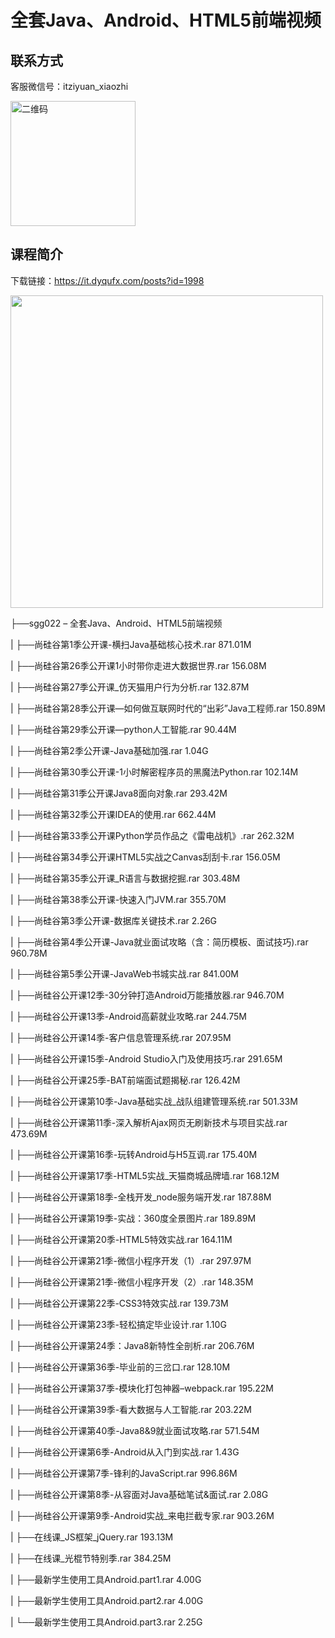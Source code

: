 # 全套Java、Android、HTML5前端视频

## 联系方式

客服微信号：itziyuan_xiaozhi

<img src="https://ziyuanyun.oss-cn-guangzhou.aliyuncs.com/common/20240614073449/666b82192834a.jpg" width="200" height="200" alt="二维码">

## 课程简介

下载链接：https://it.dyqufx.com/posts?id=1998

<img src="https://ziyuanyun.oss-cn-guangzhou.aliyuncs.com/yun/20240515183624/66449028126b3.jpg" width="500" alt="">

  ├──sgg022 &#8211; 全套Java、Android、HTML5前端视频

 | ├──尚硅谷第1季公开课-横扫Java基础核心技术.rar 871.01M

 | ├──尚硅谷第26季公开课1小时带你走进大数据世界.rar 156.08M

 | ├──尚硅谷第27季公开课_仿天猫用户行为分析.rar 132.87M

 | ├──尚硅谷第28季公开课—如何做互联网时代的“出彩”Java工程师.rar 150.89M

 | ├──尚硅谷第29季公开课—python人工智能.rar 90.44M

 | ├──尚硅谷第2季公开课-Java基础加强.rar 1.04G

 | ├──尚硅谷第30季公开课-1小时解密程序员的黑魔法Python.rar 102.14M

 | ├──尚硅谷第31季公开课Java8面向对象.rar 293.42M

 | ├──尚硅谷第32季公开课IDEA的使用.rar 662.44M

 | ├──尚硅谷第33季公开课Python学员作品之《雷电战机》.rar 262.32M

 | ├──尚硅谷第34季公开课HTML5实战之Canvas刮刮卡.rar 156.05M

 | ├──尚硅谷第35季公开课_R语言与数据挖掘.rar 303.48M

 | ├──尚硅谷第38季公开课-快速入门JVM.rar 355.70M

 | ├──尚硅谷第3季公开课-数据库关键技术.rar 2.26G

 | ├──尚硅谷第4季公开课-Java就业面试攻略（含：简历模板、面试技巧).rar 960.78M

 | ├──尚硅谷第5季公开课-JavaWeb书城实战.rar 841.00M

 | ├──尚硅谷公开课12季-30分钟打造Android万能播放器.rar 946.70M

 | ├──尚硅谷公开课13季-Android高薪就业攻略.rar 244.75M

 | ├──尚硅谷公开课14季-客户信息管理系统.rar 207.95M

 | ├──尚硅谷公开课15季-Android Studio入门及使用技巧.rar 291.65M

 | ├──尚硅谷公开课25季-BAT前端面试题揭秘.rar 126.42M

 | ├──尚硅谷公开课第10季-Java基础实战_战队组建管理系统.rar 501.33M

 | ├──尚硅谷公开课第11季-深入解析Ajax网页无刷新技术与项目实战.rar 473.69M

 | ├──尚硅谷公开课第16季-玩转Android与H5互调.rar 175.40M

 | ├──尚硅谷公开课第17季-HTML5实战_天猫商城品牌墙.rar 168.12M

 | ├──尚硅谷公开课第18季-全栈开发_node服务端开发.rar 187.88M

 | ├──尚硅谷公开课第19季-实战：360度全景图片.rar 189.89M

 | ├──尚硅谷公开课第20季-HTML5特效实战.rar 164.11M

 | ├──尚硅谷公开课第21季-微信小程序开发（1）.rar 297.97M

 | ├──尚硅谷公开课第21季-微信小程序开发（2）.rar 148.35M

 | ├──尚硅谷公开课第22季-CSS3特效实战.rar 139.73M

 | ├──尚硅谷公开课第23季-轻松搞定毕业设计.rar 1.10G

 | ├──尚硅谷公开课第24季：Java8新特性全剖析.rar 206.76M

 | ├──尚硅谷公开课第36季-毕业前的三岔口.rar 128.10M

 | ├──尚硅谷公开课第37季-模块化打包神器&#8211;webpack.rar 195.22M

 | ├──尚硅谷公开课第39季-看大数据与人工智能.rar 203.22M

 | ├──尚硅谷公开课第40季-Java8&amp;9就业面试攻略.rar 571.54M

 | ├──尚硅谷公开课第6季-Android从入门到实战.rar 1.43G

 | ├──尚硅谷公开课第7季-锋利的JavaScript.rar 996.86M

 | ├──尚硅谷公开课第8季-从容面对Java基础笔试&amp;面试.rar 2.08G

 | ├──尚硅谷公开课第9季-Android实战_来电拦截专家.rar 903.26M

 | ├──在线课_JS框架_jQuery.rar 193.13M

 | ├──在线课_光棍节特别季.rar 384.25M

 | ├──最新学生使用工具Android.part1.rar 4.00G

 | ├──最新学生使用工具Android.part2.rar 4.00G

 | └──最新学生使用工具Android.part3.rar 2.25G

  